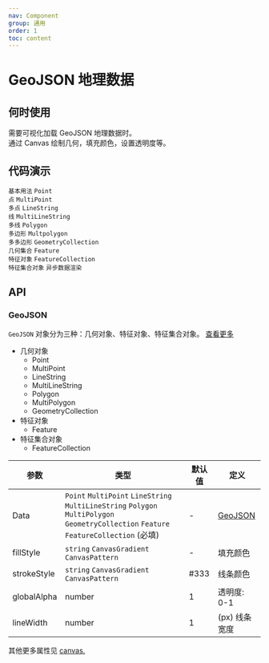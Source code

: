 ```yaml
---
nav: Component
group: 通用
order: 1
toc: content
---
```


# GeoJSON 地理数据


## 何时使用
需要可视化加载 GeoJSON 地理数据时。  
通过 Canvas 绘制几何，填充颜色，设置透明度等。


## 代码演示

<code src="../../packages/ui/examples/geojson/basic.tsx" description="如果组件定义了画布属性，它将被继承并应用于几何对象。">基本用法</code>
<code src="../../packages/ui/examples/geojson/point.tsx" description="单点默认显示在画布中间区域。">Point 点</code>
<code src="../../packages/ui/examples/geojson/mult-point.tsx" description="多点将计算地理坐标等比例绘制在画布区域。">MultiPoint 多点</code>
<code src="../../packages/ui/examples/geojson/line-string.tsx">LineString 线</code>
<code src="../../packages/ui/examples/geojson/mult-line-string.tsx">MultiLineString 多线</code>
<code src="../../packages/ui/examples/geojson/polygon.tsx">Polygon 多边形</code>
<code src="../../packages/ui/examples/geojson/mult-polygon.tsx">Multpolygon 多多边形</code>
<code src="../../packages/ui/examples/geojson/geometry-collection.tsx">GeometryCollection 几何集合</code>
<code src="../../packages/ui/examples/geojson/feature.tsx" description="特征对象几何类型包括 `Point`点、`MultiPoint`多点、`LineString`线、`MultiLineString`多线、`Polygon`多边形和`MultiPolygon`多多边形。<br>如果组件定义了画布属性，它将被继承并应用于特征对象，并且特征对象的属性也将被继承并应用于几何对象。">Feature 特征对象</code>
<code src="../../packages/ui/examples/geojson/feature-collection.tsx" description="在继承组件画布属性的同时，支持为每个 Feature 特征对象单独设置属性。">FeatureCollection 特征集合对象</code>
<code src="../../packages/ui/examples/geojson/load-feature-collection.tsx">异步数据渲染</code>


## API

### GeoJSON

`GeoJSON` 对象分为三种：几何对象、特征对象、特征集合对象。 [查看更多](https://blog.emooa.com/2023/10/10/geojson/)

- 几何对象
  - Point
  - MultiPoint
  - LineString
  - MultiLineString
  - Polygon
  - MultiPolygon
  - GeometryCollection
- 特征对象
  - Feature
- 特征集合对象
  - FeatureCollection

| **参数** | **类型** | **默认值** | **定义** |
| --- | --- | --- | --- |
| Data |`Point` `MultiPoint` `LineString` `MultiLineString` `Polygon` `MultiPolygon` `GeometryCollection` `Feature` `FeatureCollection` (必填) | - | [GeoJSON](https://geojson.org/) |
| fillStyle | `string` `CanvasGradient` `CanvasPattern` | - | 填充颜色 |
| strokeStyle | `string` `CanvasGradient` `CanvasPattern` | #333 | 线条颜色 |
| globalAlpha | number | 1 | 透明度: 0-1 |
| lineWidth | number | 1 | (px) 线条宽度 |

其他更多属性见 [canvas.](https://developer.mozilla.org/en-US/docs/Web/API/HTMLCanvasElement)

